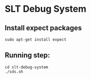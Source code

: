 # SLT Debug System

## Install expect packages
	sudo apt-get install expect

## Running step:
	cd slt-debug-system
	./sds.sh
